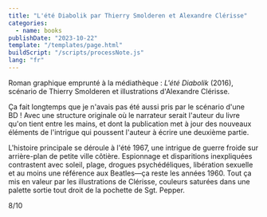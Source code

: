 ```yaml
---
title: "L'été Diabolik par Thierry Smolderen et Alexandre Clérisse"
categories:
  - name: books
publishDate: "2023-10-22"
template: "/templates/page.html"
buildScript: "/scripts/processNote.js"
lang: "fr"
---
```


Roman graphique emprunté à la médiathèque : _L'été Diabolik_ (2016), scénario de Thierry Smolderen et illustrations d'Alexandre Clérisse.

Ça fait longtemps que je n'avais pas été aussi pris par le scénario d'une BD ! Avec une structure originale où le narrateur serait l'auteur du livre qu'on tient entre les mains, et dont la publication met à jour des nouveaux éléments de l'intrigue qui poussent l'auteur à écrire une deuxième partie.

L'histoire principale se déroule à l'été 1967, une intrigue de guerre froide sur arrière-plan de petite ville côtière. Espionnage et disparitions inexpliquées contrastent avec soleil, plage, drogues psychédéliques, libération sexuelle et au moins une référence aux Beatles—ça reste les années 1960. Tout ça mis en valeur par les illustrations de Clérisse, couleurs saturées dans une palette sortie tout droit de la pochette de Sgt. Pepper.

8/10
